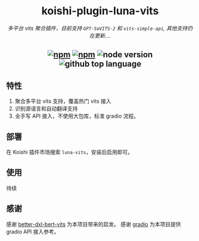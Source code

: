 <div align="center">

# koishi-plugin-luna-vits

_多平台 vits 聚合插件，目前支持 `GPT-SoVITS-2` 和 `vits-simple-api`, 其他支持仍在更新...._

## [![npm](https://img.shields.io/npm/v/koishi-plugin-luna-vits)](https://www.npmjs.com/package/koishi-plugin-luna-vits) [![npm](https://img.shields.io/npm/dm/koishi-plugin-luna-vits)](https://www.npmjs.com/package/koishi-plugin-luna-vits) ![node version](https://img.shields.io/badge/node-%3E=18-green) ![github top language](https://img.shields.io/github/languages/top/ChatLunaLab/chatluna-character?logo=github)

</div>

## 特性

1. 聚合多平台 vits 支持，覆盖热门 vits 接入
2. 识别源语言和自动翻译支持
3. 全手写 API 接入，不使用大包库，标准 gradio 流程。

## 部署

在 Koishi 插件市场搜索 `luna-vits`，安装后启用即可。

## 使用

待续

## 感谢

感谢 [better-dxl-bert-vits](https://github.com/TR0MXI/koishi-plugin-better-dxl-bert-vits) 为本项目带来的启发。
感谢 [gradio](https://github.com/gradio-app/gradio/blob/main/client/js/README.md) 为本项目提供 gradio API 接入参考。
